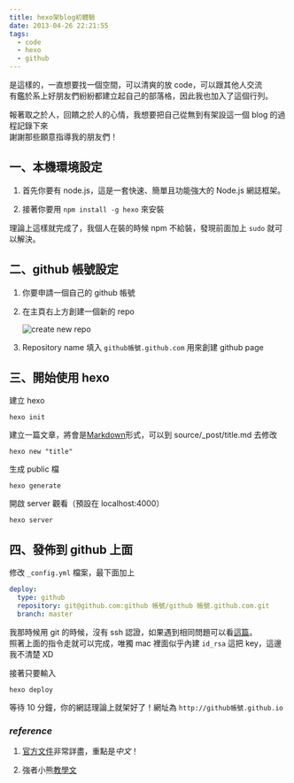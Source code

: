 ```yaml
---
title: hexo架blog初體驗
date: 2013-04-26 22:21:55
tags:
  - code
  - hexo
  - github
---
```


是這樣的，一直想要找一個空間，可以清爽的放 code，可以跟其他人交流  
有鑑於系上好朋友們紛紛都建立起自己的部落格，因此我也加入了這個行列。

報著取之於人，回饋之於人的心情，我想要把自己從無到有架設這一個 blog 的過程記錄下來  
謝謝那些願意指導我的朋友們！

<!-- more -->

## 一、本機環境設定

1.  首先你要有 node.js，這是一套快速、簡單且功能強大的 Node.js 網誌框架。

2.  接著你要用 `npm install -g hexo` 來安裝

理論上這樣就完成了，我個人在裝的時候 npm 不給裝，發現前面加上 `sudo` 就可以解決。

## 二、github 帳號設定

1.  你要申請一個自己的 github 帳號

2.  在主頁右上方創建一個新的 repo

    ![create new repo](https://i.imgur.com/6mFqQlc.png 'new repo')

3.  Repository name 填入 `github帳號.github.com` 用來創建 github page

## 三、開始使用 hexo

建立 hexo

```shell
hexo init
```

建立一篇文章，將會是[Markdown](http://markdown.tw)形式，可以到 source/\_post/title.md 去修改

```shell
hexo new "title"
```

生成 public 檔

```shell
hexo generate
```

開啟 server 觀看（預設在 localhost:4000）

```shell
hexo server
```

## 四、發佈到 github 上面

修改 `_config.yml` 檔案，最下面加上

```yaml
deploy:
  type: github
  repository: git@github.com:github 帳號/github 帳號.github.com.git
  branch: master
```

我那時候用 git 的時候，沒有 ssh 認證，如果遇到相同問題可以看[這篇](https://help.github.com/articles/generating-ssh-keys)。  
照著上面的指令走就可以完成，唯獨 mac 裡面似乎內建 `id_rsa` 這把 key，這邊我不清楚 XD

接著只要輸入

```
hexo deploy
```

等待 10 分鐘，你的網誌理論上就架好了！網址為 `http://github帳號.github.io`

### _reference_

1.  [官方文件](http://zespia.tw/hexo/zh-TW/)非常詳盡，重點是*中文*！

2.  強者小熊[教學文](http://eva0919.github.io/2013/04/21/%E4%BD%BF%E7%94%A8hexo%E4%BB%A5%E5%8F%8Agithub-page%E5%BB%BA%E7%AB%8B%E8%87%AA%E5%B7%B1%E7%9A%84%E9%83%A8%E8%90%BD%E6%A0%BC/)
